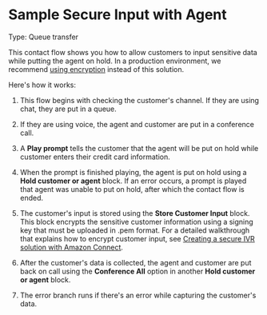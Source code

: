# Sample Secure Input with Agent<a name="sample-secure-input-with-agent"></a>

Type: Queue transfer

This contact flow shows you how to allow customers to input sensitive data while putting the agent on hold\. In a production environment, we recommend [using encryption](encrypt-data.md) instead of this solution\. 

Here's how it works: 

1. This flow begins with checking the customer's channel\. If they are using chat, they are put in a queue\.

1. If they are using voice, the agent and customer are put in a conference call\.

1. A **Play prompt** tells the customer that the agent will be put on hold while customer enters their credit card information\. 

1. When the prompt is finished playing, the agent is put on hold using a **Hold customer or agent** block\. If an error occurs, a prompt is played that agent was unable to put on hold, after which the contact flow is ended\.

1. The customer's input is stored using the **Store Customer Input** block\. This block encrypts the sensitive customer information using a signing key that must be uploaded in \.pem format\. For a detailed walkthrough that explains how to encrypt customer input, see [Creating a secure IVR solution with Amazon Connect](https://aws.amazon.com/blogs/contact-center/creating-a-secure-ivr-solution-with-amazon-connect/)\.

1. After the customer's data is collected, the agent and customer are put back on call using the **Conference All** option in another **Hold customer or agent** block\. 

1. The error branch runs if there's an error while capturing the customer's data\.